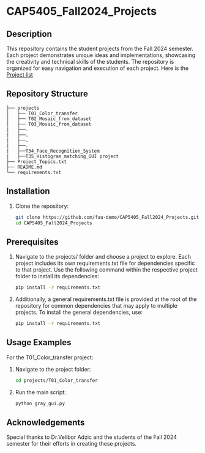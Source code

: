 # CAP5405_Fall2024_Projects

## Description
This repository contains the student projects from the Fall 2024 semester. Each project demonstrates unique ideas and implementations, showcasing the creativity and technical skills of the students. The repository is organized for easy navigation and execution of each project.
Here is the [Project list ](Project_Topics.txt)

## Repository Structure
```
├── projects
│   ├── T01_Color_transfer
│   ├── T02_Mosaic_from_dataset
│   ├── T03_Mosaic_from_dataset
|   ├──.
|   ├──.
|   ├──.
|   ├──.
|   ├──T34_Face_Recognition_System
|   ├──T35_Histogram_matching_GUI project
├── Project_Topics.txt
├── README.md
└── requirements.txt
```
## Installation
1. Clone the repository:
   ```bash
   git clone https://github.com/fau-demo/CAP5405_Fall2024_Projects.git
   cd CAP5405_Fall2024_Projects
## Prerequisites
1. Navigate to the projects/ folder and choose a project to explore. Each project includes its own requirements.txt file for dependencies specific to that project. Use the following command within the respective project folder to install its dependencies:
   ```bash
   pip install -r requirements.txt
2. Additionally, a general requirements.txt file is provided at the root of the repository for common dependencies that may apply to multiple projects. To install the general dependencies, use:
   ```bash
   pip install -r requirements.txt  
## Usage Examples
For the T01_Color_transfer project:
1. Navigate to the project folder:
   ```bash
   cd projects/T01_Color_transfer
2. Run the main script:
   ```bash
   python gray_gui.py
   
## Acknowledgements
Special thanks to Dr.Velibor Adzic and the students of the Fall 2024 semester for their efforts in creating these projects.
